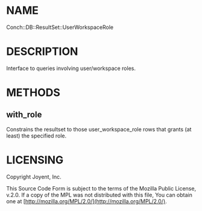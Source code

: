 # NAME

Conch::DB::ResultSet::UserWorkspaceRole

# DESCRIPTION

Interface to queries involving user/workspace roles.

# METHODS

## with\_role

Constrains the resultset to those user\_workspace\_role rows that grants (at least) the specified
role.

# LICENSING

Copyright Joyent, Inc.

This Source Code Form is subject to the terms of the Mozilla Public License,
v.2.0. If a copy of the MPL was not distributed with this file, You can obtain
one at [http://mozilla.org/MPL/2.0/](http://mozilla.org/MPL/2.0/).
